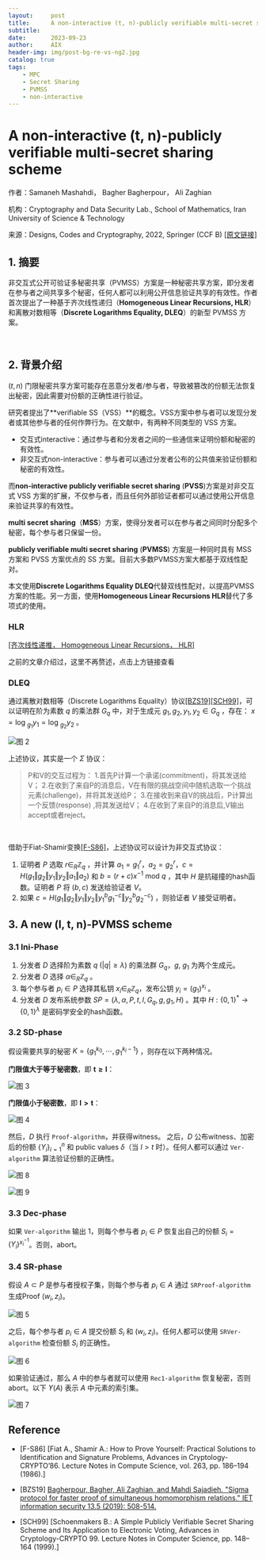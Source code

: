 ```yaml
---
layout:     post
title:      A non-interactive (t, n)-publicly verifiable multi-secret sharing scheme
subtitle:   
date:       2023-09-23
author:     AIX
header-img: img/post-bg-re-vs-ng2.jpg
catalog: true
tags:
    - MPC
    - Secret Sharing
    - PVMSS
    - non-interactive
---
```


<html>
<script>
MathJax = {
  tex: {
    inlineMath: [['$', '$'], ['\\(', '\\)']]
  },
  svg: {
    fontCache: 'global'
  }
};
</script>

<script type="text/javascript" id="MathJax-script" async
  src="https://cdn.jsdelivr.net/npm/mathjax@3/es5/tex-svg.js">
</script>
</html>

# A non-interactive (t, n)-publicly verifiable multi-secret sharing scheme

作者：Samaneh Mashahdi， Bagher Bagherpour， Ali Zaghian  

机构：Cryptography and Data Security Lab., School of Mathematics, Iran University of Science & Technology  

来源：Designs, Codes and Cryptography, 2022, Springer (CCF B) [[原文链接]](https://link.springer.com/article/10.1007/s10623-022-01082-8)

## 1. 摘要

非交互式公开可验证多秘密共享（PVMSS）方案是一种秘密共享方案，即分发者在参与者之间共享多个秘密，任何人都可以利用公开信息验证共享的有效性。作者首次提出了一种基于齐次线性递归（**Homogeneous Linear Recursions, HLR**）和离散对数相等（**Discrete Logarithms Equality, DLEQ**）的新型 PVMSS 方案。

<br />

## 2. 背景介绍

$(t,n)$ 门限秘密共享方案可能存在恶意分发者/参与者，导致被篡改的份额无法恢复出秘密，因此需要对份额的正确性进行验证。  

研究者提出了**verifiable SS（VSS）**的概念。VSS方案中参与者可以发现分发者或其他参与者的任何作弊行为。在文献中，有两种不同类型的 VSS 方案。
- 交互式interactive：通过参与者和分发者之间的一些通信来证明份额和秘密的有效性。
- 非交互式non-interactive：参与者可以通过分发者公布的公共值来验证份额和秘密的有效性。

而**non-interactive publicly verifiable secret sharing** (**PVSS**)方案是对非交互式 VSS 方案的扩展，不仅参与者，而且任何外部验证者都可以通过使用公开信息来验证共享的有效性。

**multi secret sharing**（**MSS**）方案，使得分发者可以在参与者之间同时分配多个秘密，每个参与者只保留一份。

**publicly verifiable multi secret sharing** (**PVMSS**) 方案是一种同时具有 MSS 方案和 PVSS 方案优点的 SS 方案。目前大多数PVMSS方案大都基于双线性配对。

本文使用**Discrete Logarithms Equality DLEQ**代替双线性配对，以提高PVMSS 方案的性能。另一方面，使用**Homogeneous Linear Recursions HLR**替代了多项式的使用。

### HLR

[[齐次线性递推， Homogeneous Linear Recursions， HLR]](https://aixleo.github.io/2023/09/20/Homogeneous_Liner_Recursions/)

之前的文章介绍过，这里不再赘述，点击上方链接查看  

### DLEQ

通过离散对数相等（Discrete Logarithms Equality）协议[[BZS19]](#BZS19)[[SCH99]](#SCH99)，可以证明在阶为素数 $q$ 的乘法群 $G_ q$ 中，对于生成元 $g_ 1, g_ 2, y_ 1,y_ 2\in G_ q$ ，存在： $x=\text{log }_ {g_ 1}{y_ 1}=\text{log }_ {g_ 2}{y_ 2}$ 。

![图 2](/assets/res/20230923/2023-09-23-93.png)  

上述协议，其实是一个 $\Sigma$ 协议：
>P和V的交互过程为：
 1.首先P计算一个承诺(commitment)，将其发送给V；
 2.在收到了来自P的消息后，V在有限的挑战空间中随机选取一个挑战元素(challenge)，并将其发送给P；
 3.在接收到来自V的挑战后，P计算出一个反馈(response) ,将其发送给V；
 4.在收到了来自P的消息后,V输出accept或者reject。

<br />

借助于Fiat-Shamir变换[[F-S86]](#F-S86)，上述协议可以设计为非交互式协议：

1. 证明者 $P$ 选取 $r\in _ R \mathbb{Z}_ q$ ，并计算 $a_ 1=g_ 1^{r}$，$a_ 2=g_ 2^r$，$c=H(g_ 1\Vert g_ 2\Vert y_ 1\Vert y_ 2\Vert a_ 1\Vert a_ 2)$ 和 $b=(r+c){x^{-1}}\text{ mod }q$ ，其中 $H$ 是抗碰撞的hash函数。证明者 $P$ 将 $(b,c)$ 发送给验证者 $V$。
2. 如果 $c=H(g_ 1\Vert g_ 2\Vert y_ 1\Vert y_ 2\Vert y_ 1^bg_ 1^{-c}\Vert y_ 2^bg_ 2^{-c})$ ，则验证者 $V$ 接受证明者。


## 3. A new (l, t, n)-PVMSS scheme

### 3.1 Ini-Phase

1. 分发者 $D$ 选择阶为素数 $q\ (\vert q \vert \ge \lambda)$ 的乘法群 $G_ q$，$g,\ g_ 1$ 为两个生成元。
2. 分发者 $D$ 选择 $\alpha \in _ R \mathbb{Z}_ q$ 。
3. 每个参与者 $p_ i\in P$ 选择其私钥 $x_ i\in _ R \mathbb{Z}_ q$，发布公钥 $y_ i=(g_ 1)^{x_i}$ 。
4. 分发者 $D$ 发布系统参数 $SP=(\lambda,\alpha,P,t,l,G_ q,g,g_ 1,H)$ 。其中 $H:\{0,1\}^*\rightarrow\{0,1\}^\lambda$ 是密码学安全的hash函数。

### 3.2 SD-phase

假设需要共享的秘密 $K=\{g_ 1^{k_ 0},\cdots,g_ 1^{k_ l -1}\}$ ，则存在以下两种情况。

**门限值大于等于秘密数**，即 $\mathbf{t\ge l}$：

![图 3](/assets/res/20230923/2023-09-23-91.png)  

**门限值小于秘密数**，即 $\mathbf{l> t}$：

![图 4](/assets/res/20230923/2023-09-23-3.png)  

然后，$D$ 执行 $\texttt{Proof-algorithm}$，并获得witness。 之后，$D$ 公布witness、加密后的份额 $\{Y_ i \}_ {i=1}^n$ 和 public values $\delta$（当 $l > t$ 时）。任何人都可以通过 $\texttt{Ver-algorithm}$ 算法验证份额的正确性。

![图 8](/assets/res/20230923/2023-09-24-31.png)  


![图 9](/assets/res/20230923/2023-09-24-85.png)  


### 3.3 Dec-phase

如果 $\texttt{Ver-algorithm}$ 输出 1，则每个参与者 $p_ i\in P$ 恢复出自己的份额 $S_ i = (Y_ i )^{x_ i^{-1}}$。否则，abort。

### 3.4 SR-phase

假设 $A\subset P$ 是参与者授权子集，则每个参与者 $p_ i\in A$ 通过 $\texttt{SRProof-algorithm}$ 生成Proof $(w_ i,z_ i)$。

![图 5](/assets/res/20230923/2023-09-24-70.png)  

之后，每个参与者 $p_ i\in A$ 提交份额 $S_ i$ 和 $(w_ i,z_ i)$。任何人都可以使用 $\texttt{SRVer-algorithm}$ 检查份额 $S_ i$ 的正确性。

![图 6](/assets/res/20230923/2023-09-24-73.png)  

如果验证通过，那么 $A$ 中的参与者就可以使用 $\texttt{Rec1-algorithm}$ 恢复秘密，否则abort。以下 $ϒ(A)$ 表示 $A$ 中元素的索引集。

![图 7](/assets/res/20230923/2023-09-24-71.png)  




## Reference

<div id="F-S86"></div>

- [F-S86] [Fiat A., Shamir A.: How to Prove Yourself: Practical Solutions to Identification and Signature Problems, Advances in Cryptology-CRYPTO’86. Lecture Notes in Compute Science, vol. 263, pp. 186–194 (1986).]


<div id="BZS19"></div>

- [BZS19] [Bagherpour, Bagher, Ali Zaghian, and Mahdi Sajadieh. "Sigma protocol for faster proof of simultaneous homomorphism relations." IET information security 13.5 (2019): 508-514.](https://ietresearch.onlinelibrary.wiley.com/doi/full/10.1049/iet-ifs.2018.5167)

<div id="SCH99"></div>

- [SCH99] [Schoenmakers B.: A Simple Publicly Verifiable Secret Sharing Scheme and Its Application to Electronic Voting, Advances in Cryptology-CRYPTO 99. Lecture Notes in Computer Science, pp. 148–164 (1999).]


